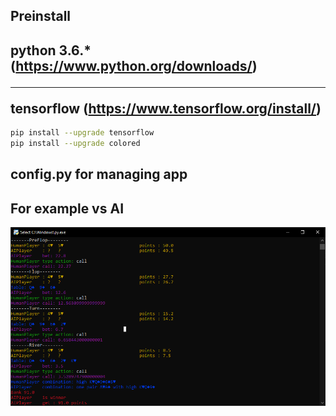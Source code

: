 Preinstall
----
python 3.6.* (https://www.python.org/downloads/)<hr>
tensorflow (https://www.tensorflow.org/install/)
----
```bash
pip install --upgrade tensorflow
pip install --upgrade colored
```
config.py for managing app
----
For example vs AI
----
![alt text](example.png "Title")